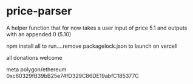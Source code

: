 # price-parser

A helper function that for now takes a user input of price 5.1 and outputs with an appended 0 (5.10)


npm install all to run....remove packagelock.json to launch on vercell 

all donations welcome 

meta polygon/ethereum
0xc60329fB39bB25e74fD329C86DE19abfC185377C
